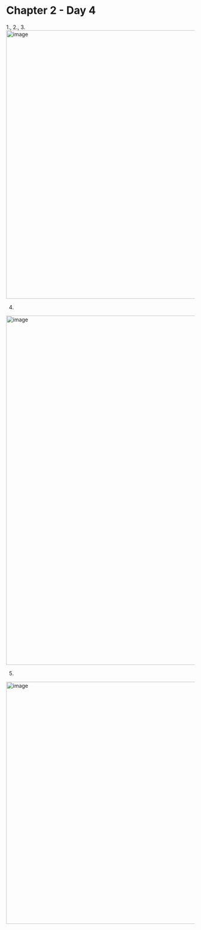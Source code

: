 # Chapter 2 - Day 4

1., 2., 3.
<img width="715" alt="image" src="https://user-images.githubusercontent.com/16209859/215350652-29e1cf1f-ebb9-46c7-b0de-9a5f999aabbb.png">

4.
<img width="930" alt="image" src="https://user-images.githubusercontent.com/16209859/215350767-f5a770ce-7044-48f2-a104-bbcd699c5532.png">

5.
<img width="645" alt="image" src="https://user-images.githubusercontent.com/16209859/215351022-e26f0d6a-e21a-4c17-b95b-9268cb64d710.png">
